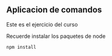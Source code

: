 ## Aplicacion de comandos

Este es el ejercicio del curso 

Recuerde instalar los paquetes de node

```
npm install
```